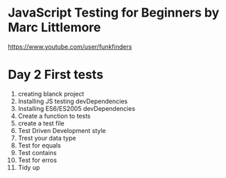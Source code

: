 # JavaScript Testing for Beginners by Marc Littlemore
https://www.youtube.com/user/funkfinders
# Day  2 First tests

1. creating blanck project
2. Installing JS testing devDependencies
3. Installing ES6/ES2005 devDependencies
4. Create a function to tests
5. create a test file
6. Test Driven Development style
7. Trest your data type
8. Test for equals
9. Test contains
10. Test for erros
11. Tidy up

